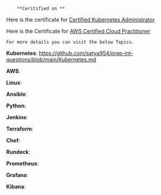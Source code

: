 		**Ceritified on **

Here is the certificate for [Certified Kubernetes Administrator](https://github.com/user-attachments/files/18217821/CKA.pdf)

Here is the Certificate for [AWS Certified Cloud Practitioner](https://github.com/user-attachments/files/18217820/AWS.Certified.Cloud.Practitioner.certificate.pdf)


	For more details you can visit the below Topics.


**Kubernetes**:
			https://github.com/satya954/prep-int-questions/blob/main/Kubernetes.md

**AWS**:

**Linux**:

**Ansible**:

**Python**:

**Jenkins**:

**Terraform**:

**Chef**:

**Rundeck**:

**Prometheus**:

**Grafana**:

**Kibana**:
